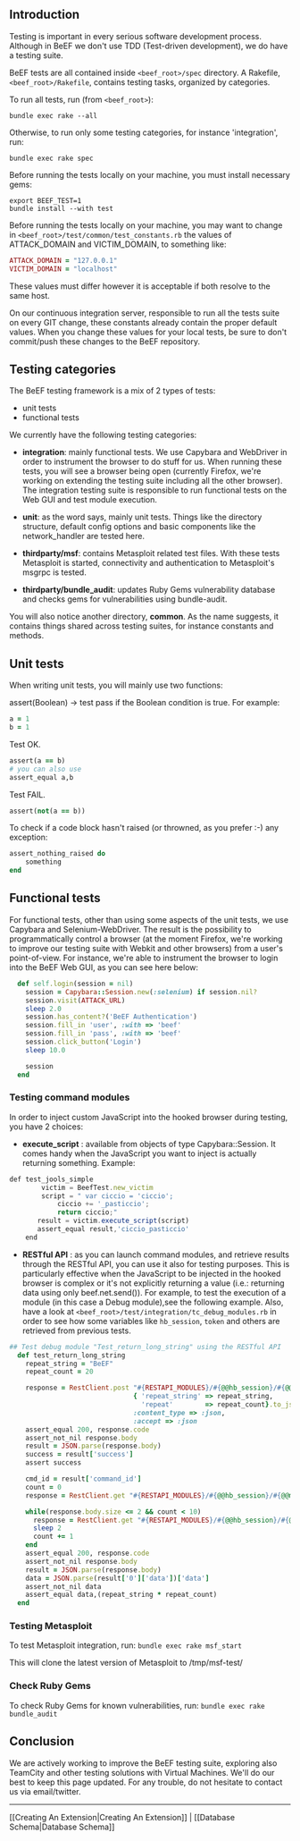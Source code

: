 ## Introduction
Testing is important in every serious software development process. Although in BeEF we don't use TDD (Test-driven development), we do have a testing suite. 

BeEF tests are all contained inside `<beef_root>/spec` directory.
A Rakefile, `<beef_root>/Rakefile`, contains testing tasks, organized by categories.

To run all tests, run (from `<beef_root>`):

`bundle exec rake --all`

Otherwise, to run only some testing categories, for instance 'integration', run:

`bundle exec rake spec`

Before running the tests locally on your machine, you must install necessary gems:

```
export BEEF_TEST=1
bundle install --with test
```

Before running the tests locally on your machine, you may want to change in `<beef_root>/test/common/test_constants.rb` the values of ATTACK_DOMAIN and VICTIM_DOMAIN, to something like:
```ruby
ATTACK_DOMAIN = "127.0.0.1"
VICTIM_DOMAIN = "localhost"
```
These values must differ however it is acceptable if both resolve to the same host.

On our continuous integration server, responsible to run all the tests suite on every GIT change, these constants already contain the proper default values. When you change these values for your local tests, be sure to don't commit/push these changes to the BeEF repository.

## Testing categories
The BeEF testing framework is a mix of 2 types of tests:
 - unit tests
 - functional tests

We currently have the following testing categories:
 - **integration**: mainly functional tests. We use Capybara and WebDriver in order to instrument the browser to do stuff for us. When running these tests, you will see a browser being open (currently Firefox, we're working on extending the testing suite including all the other browser). The integration testing suite is responsible to run functional tests on the Web GUI and test module execution.

 - **unit**: as the word says, mainly unit tests. Things like the directory structure, default config options and basic components like the network_handler are tested here.
 
 - **thirdparty/msf**: contains Metasploit related test files. With these tests Metasploit is started, connectivity and authentication to Metasploit's msgrpc is tested.

 - **thirdparty/bundle_audit**: updates Ruby Gems vulnerability database and checks gems for vulnerabilities using bundle-audit.

You will also notice another directory, **common**. As the name suggests, it contains things shared across testing suites, for instance constants and methods.

## Unit tests
When writing unit tests, you will mainly use two functions:

assert(Boolean) -> test pass if the Boolean condition is true.
For example:

```ruby
a = 1
b = 1
```
Test OK.
```ruby
assert(a == b)
# you can also use
assert_equal a,b
```
Test FAIL.
```ruby
assert(not(a == b))
```
To check if a code block hasn't raised (or throwned, as you prefer :-) any exception:
```ruby
assert_nothing_raised do
    something
end
```
## Functional tests

For functional tests, other than using some aspects of the unit tests, we use Capybara and Selenium-WebDriver. The result is the possibility to programmatically control a browser (at the moment Firefox, we're working to improve our testing suite with Webkit and other browsers) from a user's point-of-view. For instance, we're able to instrument the browser to login into the BeEF Web GUI, as you can see here below:
```ruby
  def self.login(session = nil)
    session = Capybara::Session.new(:selenium) if session.nil?
    session.visit(ATTACK_URL)
    sleep 2.0
    session.has_content?('BeEF Authentication')
    session.fill_in 'user', :with => 'beef'
    session.fill_in 'pass', :with => 'beef'
    session.click_button('Login')
    sleep 10.0

    session
  end
```
### Testing command modules
In order to inject custom JavaScript into the hooked browser during testing, you have 2 choices:
 - **execute_script** : available from objects of type Capybara::Session. It comes handy when the JavaScript you want to inject is actually returning something. Example:
```javascript
def test_jools_simple
        victim = BeefTest.new_victim
        script = " var ciccio = 'ciccio';
            ciccio += '_pasticcio';
            return ciccio;"
       result = victim.execute_script(script)
       assert_equal result,'ciccio_pasticcio'
    end
```
 - **RESTful API** : as you can launch command modules, and retrieve results through the RESTful API, you can use it also for testing purposes. This is particularly effective when the JavaScript to be injected in the hooked browser is complex or it's not explicitly returning a value (i.e.: returning data using only beef.net.send()). For example, to test the execution of a module (in this case a Debug module),see the following example. Also, have a look at `<beef_root>/test/integration/tc_debug_modules.rb` in order to see how some variables like `hb_session`, `token` and others are retrieved from previous tests.

```ruby
## Test debug module "Test_return_long_string" using the RESTful API
  def test_return_long_string
    repeat_string = "BeEF"
    repeat_count = 20

    response = RestClient.post "#{RESTAPI_MODULES}/#{@@hb_session}/#{@@mod_debug_long_string}?token=#{@@token}",
                               { 'repeat_string' => repeat_string,
                                 'repeat'        => repeat_count}.to_json,
                               :content_type => :json,
                               :accept => :json
    assert_equal 200, response.code
    assert_not_nil response.body
    result = JSON.parse(response.body)
    success = result['success']
    assert success

    cmd_id = result['command_id']
    count = 0
    response = RestClient.get "#{RESTAPI_MODULES}/#{@@hb_session}/#{@@mod_debug_long_string}/#{cmd_id}?token=#{@@token}"

    while(response.body.size <= 2 && count < 10)
      response = RestClient.get "#{RESTAPI_MODULES}/#{@@hb_session}/#{@@mod_debug_long_string}/#{cmd_id}?token=#{@@token}"
      sleep 2
      count += 1
    end
    assert_equal 200, response.code
    assert_not_nil response.body
    result = JSON.parse(response.body)
    data = JSON.parse(result['0']['data'])['data']
    assert_not_nil data
    assert_equal data,(repeat_string * repeat_count)
  end
```

### Testing Metasploit

To test Metasploit integration, run:
`bundle exec rake msf_start`

This will clone the latest version of Metasploit to /tmp/msf-test/

### Check Ruby Gems

To check Ruby Gems for known vulnerabilities, run:
`bundle exec rake bundle_audit`

## Conclusion
We are actively working to improve the BeEF testing suite, exploring also TeamCity and other testing solutions with Virtual Machines. We'll do our best to keep this page updated. For any trouble, do not hesitate to contact us via email/twitter.

***
[[Creating An Extension|Creating An Extension]] | [[Database Schema|Database Schema]]
